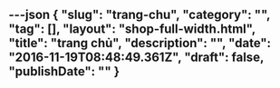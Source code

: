---json
{
    "slug": "trang-chu",
    "category": "",
    "tag": [],
    "layout": "shop-full-width.html",
    "title": "trang chủ",
    "description": "",
    "date": "2016-11-19T08:48:49.361Z",
    "draft": false,
    "publishDate": ""
}
---
